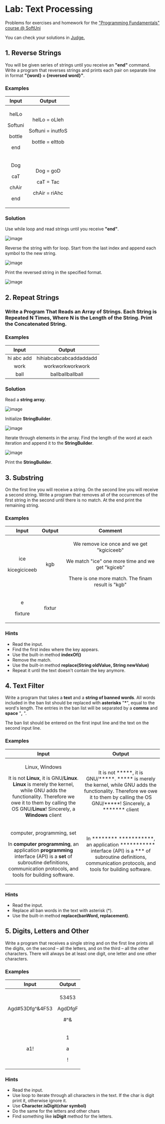﻿
# **Lab: Text Processing**
Problems for exercises and homework for the ["Programming Fundamentals" course @ SoftUni](https://softuni.bg/trainings/3448/programming-fundamentals-with-java-september-2021)

You can check your solutions in [Judge.](https://judge.softuni.bg/Contests/1669/Text-Processing-Lab)
## 1. **Reverse Strings**
You will be given series of strings until you receive an **"end"** command. Write a program that reverses strings and prints each pair on separate line in format **"{word} = {reversed word}"**.

### **Examples**

|**Input**|**Output**|
| :-: | :-: |
|<p>helLo</p><p>Softuni</p><p>bottle</p><p>end</p>|<p>helLo = oLleh</p><p>Softuni = inutfoS</p><p>bottle = elttob</p><p></p>|
|<p>Dog</p><p>caT</p><p>chAir</p><p>end</p>|<p>Dog = goD</p><p>caT = Tac</p><p>chAir = riAhc</p>|

### **Solution**

Use while loop and read strings until you receive **"end"**.  

![image](https://user-images.githubusercontent.com/67644402/144562593-4a3ef5f4-f9f6-496c-a31f-d59b2bb86a5c.png)



Reverse the string with for loop. Start from the last index and append each symbol to the new string.

![image](https://user-images.githubusercontent.com/67644402/144562616-40ed5f77-17e1-4e26-aeeb-8022dc404377.png)

Print the reversed string in the specified format.

![image](https://user-images.githubusercontent.com/67644402/144562634-8fee8b97-dbb4-4819-a17b-c106711832a2.png)



## 2. **Repeat Strings**

### Write a Program That Reads an Array of Strings. Each String is Repeated N Times, Where N is the Length of the String. Print the Concatenated String.
### **Examples**

|**Input**|**Output**|
| :-: | :-: |
|hi abc add|hihiabcabcabcaddaddadd|
|work|workworkworkwork|
|ball|ballballballball|

### **Solution**

Read a **string array**.

![image](https://user-images.githubusercontent.com/67644402/144562662-9a9ab4d2-7e47-4890-a72f-1e2dd453074c.png)

Initialize **StringBuilder**.

![image](https://user-images.githubusercontent.com/67644402/144562681-710a72f1-77f3-4912-a53d-8dcad5c5e267.png)

Iterate through elements in the array. Find the length of the word at each iteration and append it to the **StringBuilder**.

![image](https://user-images.githubusercontent.com/67644402/144562721-17131f45-4aa5-4c9d-8627-225500f0445a.png)



Print the **StringBuilder**.

## 3. **Substring**
On the first line you will receive a string. On the second line you will receive a second string. Write a program that removes all of the occurrences of the first string in the second until there is no match. At the end print the remaining string.

### **Examples**

|**Input**|**Output**|**Comment**|
| :-: | :-: | :-: |
|<p>ice</p><p>kicegiciceeb</p>|kgb|<p>We remove ice once and we get "kgiciceeb"</p><p>We match "ice" one more time and we get "kgiceb"</p><p>There is one more match. The finam result is "kgb"</p>|
|<p>e</p><p>fixture</p>|fixtur||
### **Hints**

- Read the input.
- Find the first index where the key appears.
- Use the built-in method **indexOf()**
-  Remove the match.
-  Use the built-in method **replace(String oldValue, String newValue)**
- Repeat it until the text doesn't contain the key anymore.

## 4. **Text Filter**

Write a program that takes a **text** and a **string of banned words**. All words included in the ban list should be replaced with **asterisks** "**\***", equal to the word's length. The entries in the ban list will be separated by a **comma** and **space** "**,** ".

The ban list should be entered on the first input line and the text on the second input line. 
### **Examples**

|**Input**|**Output**|
| :-: | :-: |
|<p>Linux, Windows</p><p>It is not **Linux**, it is GNU/**Linux**. **Linux** is merely the kernel, while GNU adds the functionality. Therefore we owe it to them by calling the OS GNU/**Linux**! Sincerely, a **Windows** client</p>|It is not \*\*\*\*\*, it is GNU/\*\*\*\*\*. \*\*\*\*\* is merely the kernel, while GNU adds the functionality. Therefore we owe it to them by calling the OS GNU/\*\*\*\*\*! Sincerely, a \*\*\*\*\*\*\* client|
|<p>computer, programming, set</p><p>In **computer** **programming**, an application **programming** interface (API) is a **set** of subroutine definitions, communication protocols, and tools for building software.</p>|In \*\*\*\*\*\*\*\* \*\*\*\*\*\*\*\*\*\*\*, an application \*\*\*\*\*\*\*\*\*\*\* interface (API) is a \*\*\* of subroutine definitions, communication protocols, and tools for building software.|
### **Hints**

- Read the input.
- Replace all ban words in the text with asterisk (\*).
- Use the built-in method **replace(banWord, replacement)**.

## 5. **Digits, Letters and Other**

Write a program that receives a single string and on the first line prints all the digits, on the second – all the letters, and on the third – all the other characters. There will always be at least one digit, one letter and one other characters.

### **Examples**

|**Input**|**Output**|
| :-: | :-: |
|Agd#53Dfg^&4F53|<p>53453</p><p>AgdDfgF</p><p>#^&</p>|
|a1!|<p>1</p><p>a</p><p>!</p>|

### **Hints**

- Read the input.
-  Use loop to iterate through all characters in the text. If the char is digit print it, otherwise ignore it.  
- Use **Character.isDigit(char symbol)**
- Do the same for the letters and other chars
-  Find something like **isDigit** method for the letters.
